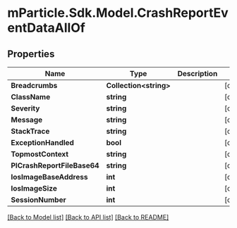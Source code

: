 # mParticle.Sdk.Model.CrashReportEventDataAllOf
## Properties

Name | Type | Description | Notes
------------ | ------------- | ------------- | -------------
**Breadcrumbs** | **Collection&lt;string&gt;** |  | [optional] 
**ClassName** | **string** |  | [optional] 
**Severity** | **string** |  | [optional] 
**Message** | **string** |  | [optional] 
**StackTrace** | **string** |  | [optional] 
**ExceptionHandled** | **bool** |  | [optional] 
**TopmostContext** | **string** |  | [optional] 
**PlCrashReportFileBase64** | **string** |  | [optional] 
**IosImageBaseAddress** | **int** |  | [optional] 
**IosImageSize** | **int** |  | [optional] 
**SessionNumber** | **int** |  | [optional] 

[[Back to Model list]](../README.md#documentation-for-models) [[Back to API list]](../README.md#documentation-for-api-endpoints) [[Back to README]](../README.md)

